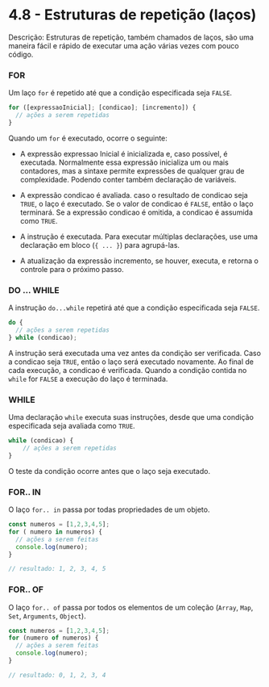 # 4.8 - Estruturas de repetição (laços)

Descrição: Estruturas de repetição, também chamados de laços, são uma maneira fácil e rápido de executar uma ação várias vezes com pouco código.

### FOR

Um laço `for` é repetido até que a condição especificada seja `FALSE`.

```javascript
for ([expressaoInicial]; [condicao]; [incremento]) {
  // ações a serem repetidas
}
```

Quando um `for` é executado, ocorre o seguinte:

- A expressão expressao Inicial é inicializada e, caso possível, é executada. Normalmente essa expressão inicializa um ou mais contadores, mas a sintaxe permite expressões de qualquer grau de complexidade. Podendo conter também declaração de variáveis.

- A expressão condicao é avaliada. caso o resultado de condicao seja `TRUE`, o laço é executado. Se o valor de condicao é `FALSE`, então o laço terminará. Se a expressão condicao é omitida, a condicao é assumida como `TRUE`.

- A instrução é executada. Para executar múltiplas declarações, use uma declaração em bloco (`{ ... }`) para agrupá-las.

- A atualização da expressão incremento, se houver, executa, e retorna o controle para o próximo passo.

### DO ... WHILE

A instrução `do...while` repetirá até que a condição especificada seja `FALSE`.

```javascript
do {
  // ações a serem repetidas
} while (condicao);
```

A instrução será executada uma vez antes da condição ser verificada.
Caso a condicao seja `TRUE`, então o laço será executado novamente.
Ao final de cada execução, a condicao é verificada.
Quando a condição contida no `while` for `FALSE` a execução do laço é terminada.

### WHILE

Uma declaração `while` executa suas instruções, desde que uma condição especificada seja avaliada como `TRUE`.

```javascript
while (condicao) {
    // ações a serem repetidas
}
```

O teste da condição ocorre antes que o laço seja executado.

### FOR.. IN

O laço `for.. in` passa por todas propriedades de um objeto.

```javascript
const numeros = [1,2,3,4,5];
for ( numero in numeros) {
  // ações a serem feitas
  console.log(numero);
}

// resultado: 1, 2, 3, 4, 5
```

### FOR.. OF

O laço `for.. of` passa por todos os elementos de um coleção (`Array`, `Map`, `Set`, `Arguments`, `Object`).

```javascript
const numeros = [1,2,3,4,5];
for (numero of numeros) {
  // ações a serem feitas
  console.log(numero);
}

// resultado: 0, 1, 2, 3, 4
```
